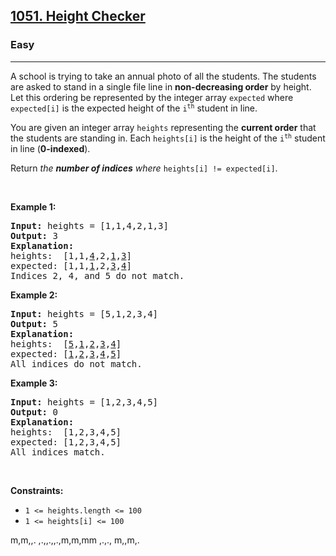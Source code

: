 <h2><a href="https://leetcode.com/problems/height-checker/">1051. Height Checker</a></h2><h3>Easy</h3><hr><div><p>A school is trying to take an annual photo of all the students. The students are asked to stand in a single file line in <strong>non-decreasing order</strong> by height. Let this ordering be represented by the integer array <code>expected</code> where <code>expected[i]</code> is the expected height of the <code>i<sup>th</sup></code> student in line.</p>

<p>You are given an integer array <code>heights</code> representing the <strong>current order</strong> that the students are standing in. Each <code>heights[i]</code> is the height of the <code>i<sup>th</sup></code> student in line (<strong>0-indexed</strong>).</p>

<p>Return <em>the <strong>number of indices</strong> where </em><code>heights[i] != expected[i]</code>.</p>

<p>&nbsp;</p>
<p><strong>Example 1:</strong></p>

<pre><strong>Input:</strong> heights = [1,1,4,2,1,3]
<strong>Output:</strong> 3
<strong>Explanation:</strong> 
heights:  [1,1,<u>4</u>,2,<u>1</u>,<u>3</u>]
expected: [1,1,<u>1</u>,2,<u>3</u>,<u>4</u>]
Indices 2, 4, and 5 do not match.
</pre>

<p><strong>Example 2:</strong></p>

<pre><strong>Input:</strong> heights = [5,1,2,3,4]
<strong>Output:</strong> 5
<strong>Explanation:</strong>
heights:  [<u>5</u>,<u>1</u>,<u>2</u>,<u>3</u>,<u>4</u>]
expected: [<u>1</u>,<u>2</u>,<u>3</u>,<u>4</u>,<u>5</u>]
All indices do not match.
</pre>

<p><strong>Example 3:</strong></p>

<pre><strong>Input:</strong> heights = [1,2,3,4,5]
<strong>Output:</strong> 0
<strong>Explanation:</strong>
heights:  [1,2,3,4,5]
expected: [1,2,3,4,5]
All indices match.
</pre>

<p>&nbsp;</p>
<p><strong>Constraints:</strong></p>

<ul>
	<li><code>1 &lt;= heights.length &lt;= 100</code></li>
	<li><code>1 &lt;= heights[i] &lt;= 100</code></li>
</ul>
</div>



m,m,,.
,.,,.,,.,m,m,mm
,.,.,
m,,m,.
